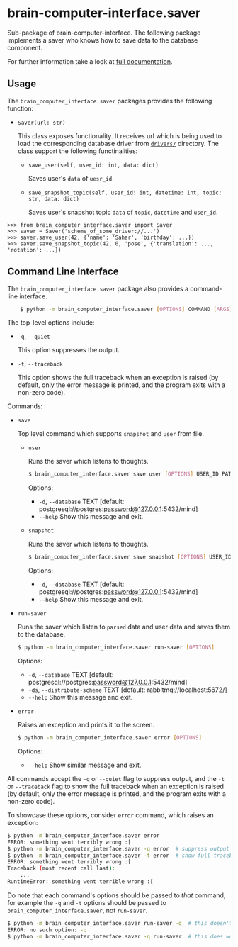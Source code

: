 # brain-computer-interface.saver

Sub-package of brain-computer-interface.
The following package implements a saver who knows how to save data to the database component.

For further information take a look at [full documentation](https://the-unbearable-ease-of-programming.readthedocs.io/en/latest/saver.html).

## Usage

The `brain_computer_interface.saver` packages provides the following function:


- `Saver(url: str)`

    This class exposes functionality.
    It receives url which is being used to load the corresponding database driver from [`drivers/`](/brain_computer_interface/database/drivers/) directory.
    The class support the following functinalities:

    - `save_user(self, user_id: int, data: dict)`

        Saves user's `data` of `uesr_id`.

    - `save_snapshot_topic(self, user_id: int, datetime: int, topic: str, data: dict)`

        Saves user's snapshot topic `data` of `topic`, `datetime` and `user_id`.
    
```pycon
>>> from brain_computer_interface.saver import Saver
>>> saver = Saver('scheme_of_some_driver://...')
>>> saver.save_user(42, {'name': 'Sahar', 'birthday': ...})
>>> saver.save_snapshot_topic(42, 0, 'pose', {'translation': ..., 'rotation': ...})
```

## Command Line Interface

The `brain_computer_interface.saver` package also provides a command-line interface.
```sh
    $ python -m brain_computer_interface.saver [OPTIONS] COMMAND [ARGS]
```

The top-level options include:

- ``-q``, ``--quiet``

    This option suppresses the output.

- ``-t``, ``--traceback``

    This option shows the full traceback when an exception is raised (by
    default, only the error message is printed, and the program exits with a
    non-zero code).

Commands:

- ``save``

    Top level command which supports ``snapshot`` and ``user`` from file.

    - ``user``

        Runs the saver which listens to thoughts.

        ```sh
        $ brain_computer_interface.saver save user [OPTIONS] USER_ID PATH
        ```
        Options:
        - ``-d``, ``--database`` TEXT            [default: postgresql://postgres:password@127.0.0.1:5432/mind]
        - ``--help``                             Show this message and exit.

    - ``snapshot``

        Runs the saver which listens to thoughts.

        ```sh
        $ brain_computer_interface.saver save snapshot [OPTIONS] USER_ID DATETIME TOPIC PATH
        ```
        Options:
        - ``-d``, ``--database`` TEXT            [default: postgresql://postgres:password@127.0.0.1:5432/mind]
        - ``--help``                             Show this message and exit.

- ``run-saver``

    Runs the saver which listen to ``parsed`` data and user data and saves them to the database.

    ```sh
    $ python -m brain_computer_interface.saver run-saver [OPTIONS]
    ```
    Options:
    - ``-d``, ``--database`` TEXT            [default: postgresql://postgres:password@127.0.0.1:5432/mind]
    - ``-ds``, ``--distribute-scheme`` TEXT  [default: rabbitmq://localhost:5672/]
    - ``--help``                             Show this message and exit.

- `error`

    Raises an exception and prints it to the screen.

    ```sh
    $ python -m brain_computer_interface.saver error [OPTIONS]
    ```

    Options:
    - ``--help``                  Show similar message and exit.

All commands accept the `-q` or `--quiet` flag to suppress output, and the `-t`
or `--traceback` flag to show the full traceback when an exception is raised
(by default, only the error message is printed, and the program exits with a
non-zero code).

To showcase these options, consider `error` command, which raises an exception:

```sh
$ python -m brain_computer_interface.saver error
ERROR: something went terribly wrong :[
$ python -m brain_computer_interface.saver -q error  # suppress output
$ python -m brain_computer_interface.saver -t error  # show full traceback
ERROR: something went terribly wrong :[
Traceback (most recent call last):
    ...
RuntimeError: something went terrible wrong :[
```

Do note that each command's options should be passed to *that* command, for example the `-q` and `-t` options should be passed to `brain_computer_interface.saver`, not `run-saver`.

```sh
$ python -m brain_computer_interface.saver run-saver -q  # this doesn't work
ERROR: no such option: -q
$ python -m brain_computer_interface.saver -q run-saver  # this does work
```
